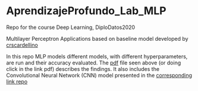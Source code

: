# AprendizajeProfundo_Lab_MLP
Repo for the course Deep Learning, DiploDatos2020

Multilayer Perceptron Applications based on baseline model developed by [crscardellino](https://github.com/DiploDatos/AprendizajeProfundo.git) 

In this repo MLP models different models, with different hyperparameters, are run and their accuracy evaluated. The [pdf](https://github.com/zarfer007/AprendizajeProfundo_Lab_MLP/blob/main/Deep_Learning.pdf) file seen above (or doing click in the link pdf) describes the findings. It also includes the Convolutional Neural Network (CNN) model presented in the [corresponding link repo](https://github.com/emiliomrb/AprendizajeProfundo)
